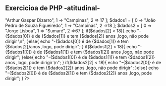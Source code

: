 ## Exercicioa de PHP -atitudinal-

<?php
    1) $numero=2;     
        function sinal($variavel){  
     if($variavel < 0){  
    echo " \n O numero " .$variavel." é Negativo";    
     }else{
     echo " \n O numero " .$variavel." é positivo";
     }
   }
      echo sinal($numero);
      
/////



## 2)<?php
 $numeros=[1,2,3,4,5,6,7,8,9,10];                                                                                                                                                                                                                       

  for($i=0;$i<10;$i++)  {
      echo "$numeros[$i] é o numero $i \n";
}
<?php


3)  <?php
$frutas=['puleium','Granadilha','Lichia','Longan','Mangostao','Cherimoia'];


   for($i=1;$i<6;$i++){
   \n
      echo  " $i.  $frutas[$i] \n";
}
<?php


<?php
5) $dados = [
        0 => "Arthur Gaspar Dizarro",
        1 => "Campinas",
        2 => 17
      
        ];
        
        $dados1 = [
        0 => "João Pedro de Souza Figueiredo",
        1 => "Campinas",
        2 =>18
      
        ];
        
        $dados2 = [
        0 => "Jorge Lisboa",
        1 => "Sumaré",
        2 =>67
      
        ];
        
        if($dados[2] < 18){

            echo "-{$dados[0]} é de {$dados[1]} e tem {$dados[2]} anos ,logo, não pode dirigir \n";
        }else{
            echo "-{$dados[0]} é de {$dados[1]} e tem {$dados[2]}anos ,logo, pode dirigir";
        }
        
        if($dados1[2] < 18){

            echo "-{$dados1[0]} é de {$dados1[1]} e tem {$dados1[2]} anos ,logo, não pode dirigir";
        }else{
            echo "-{$dados1[0]} é de {$dados1[1]} e tem {$dados1[2]} anos ,logo, pode dirigir \n";
        }
        
        if($dados2[2] < 18){

            echo "-{$dados2[0]} é de {$dados2[1]} e tem {$dados2[2]} anos ,logo, não pode dirigir";
        }else{
            echo "-{$dados2[0]} é de {$dados2[1]} e tem {$dados2[2]} anos ,logo, pode dirigir";
        }
    
    
?>

